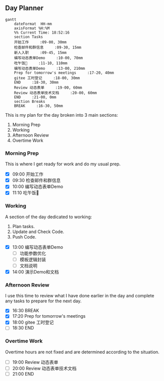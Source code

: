## Day Planner

```mermaid
gantt
    dateFormat  HH-mm
    axisFormat %H:%M
    %% Current Time: 18:52:16
    section Tasks
    开始工作     :09-00, 30mm
    检查邮件和群信息     :09-30, 15mm
    新人入职     :09-45, 15mm
    编写动态表单Demo     :10-00, 70mm
    吃午饭🥣     :11-10, 110mm
    编写动态表单Demo     :13-00, 210mm
    Prep for tomorrow's meetings     :17-20, 40mm
    gitee 工时登记     :18-00, 30mm
    END     :18-30, 30mm
    Review 动态表单     :19-00, 60mm
    Review 动态表单技术文档     :20-00, 60mm
    END     :21-00, 0mm
    section Breaks
    BREAK     :16-30, 50mm
```

This is my plan for the day broken into 3 main sections:
1. Morning Prep
2. Working
3. Afternoon Review
4. Overtime Work

### Morning Prep

This is where I get ready for work and do my usual prep.

- [x] 09:00 开始工作
- [x] 09:30 检查邮件和群信息
- [x] 10:00 编写动态表单Demo
- [x] 11:10 吃午饭🥣

### Working

A section of the day dedicated to working:

1. Plan tasks.
2. Update and Check Code.
3. Push Code.
   
- [x] 13:00 编写动态表单Demo
  - [ ] 功能参数优化
  - [ ] 模板逻辑封装
  - [ ] 文档说明
- [x] 14:00 演示Demo和文档

### Afternoon Review

I use this time to review what I have done earlier in the day and complete any tasks to prepare for the next day.

- [x] 16:30 BREAK
- [x] 17:20 Prep for tomorrow's meetings
- [x] 18:00 gitee 工时登记
- [ ] 18:30 END

### Overtime Work

Overtime hours are not fixed and are determined according to the situation.

- [ ] 19:00 Review 动态表单
- [ ] 20:00 Review 动态表单技术文档
- [ ] 21:00 END